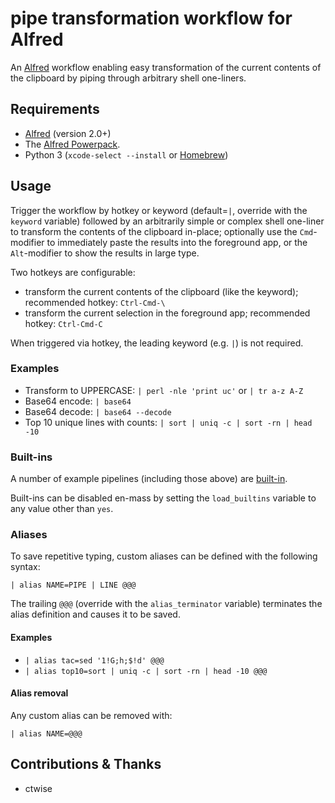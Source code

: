 # pipe transformation workflow for Alfred

An [Alfred](http://www.alfredapp.com/) workflow enabling easy transformation of the current contents of the clipboard by piping through arbitrary shell one-liners.

## Requirements

- [Alfred](http://www.alfredapp.com/) (version 2.0+)
- The [Alfred Powerpack](http://www.alfredapp.com/powerpack/).
- Python 3 (`xcode-select --install` or [Homebrew](https://brew.sh/))

## Usage

Trigger the workflow by hotkey or keyword (default=`|`, override with the `keyword` variable) followed by an arbitrarily simple or complex shell one-liner to transform the contents of the clipboard in-place; optionally use the `Cmd`-modifier to immediately paste the results into the foreground app, or the `Alt`-modifier to show the results in large type.

Two hotkeys are configurable:

- transform the current contents of the clipboard (like the keyword); recommended hotkey: `Ctrl-Cmd-\`
- transform the current selection in the foreground app; recommended hotkey: `Ctrl-Cmd-C`

When triggered via hotkey, the leading keyword (e.g. `|`) is not required.

### Examples

- Transform to UPPERCASE: `| perl -nle 'print uc'` or `| tr a-z A-Z`
- Base64 encode: `| base64`
- Base64 decode: `| base64 --decode`
- Top 10 unique lines with counts: `| sort | uniq -c | sort -rn | head -10`

### Built-ins

A number of example pipelines (including those above) are [built-in](https://github.com/isometry/alfred-pipe/raw/master/builtins.json).

Built-ins can be disabled en-mass by setting the `load_builtins` variable to any value other than `yes`.

### Aliases

To save repetitive typing, custom aliases can be defined with the following syntax:

`| alias NAME=PIPE | LINE @@@`

The trailing `@@@` (override with the `alias_terminator` variable) terminates the alias definition and causes it to be saved.

#### Examples

- `| alias tac=sed '1!G;h;$!d' @@@`
- `| alias top10=sort | uniq -c | sort -rn | head -10 @@@`

#### Alias removal

Any custom alias can be removed with:

`| alias NAME=@@@`

## Contributions & Thanks

- ctwise
